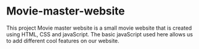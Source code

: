 # Movie-master-website
This project Movie master website is a small movie website that is created using HTML, CSS and javaScript. The basic javaScript used here allows us to add different cool features on our website.
